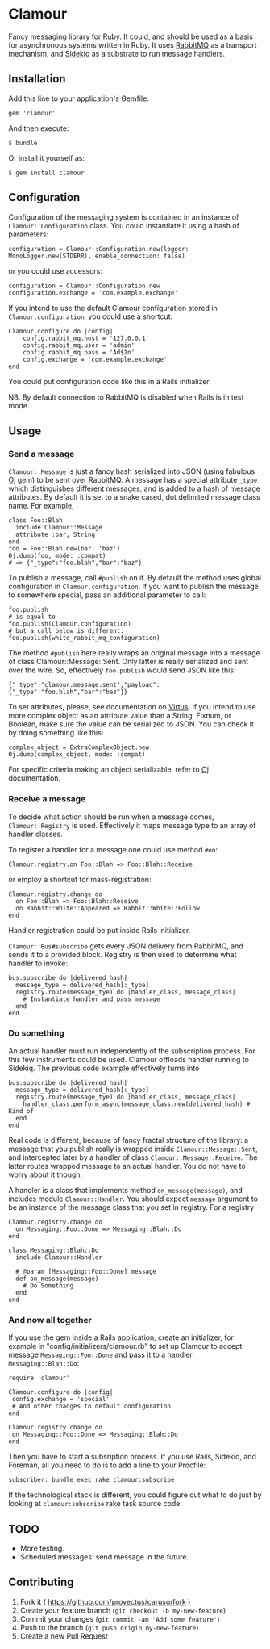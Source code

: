 # Clamour

Fancy messaging library for Ruby. It could, and should be used as a basis for asynchronous systems written in Ruby.
It uses [RabbitMQ](http://www.rabbitmq.com/) as a transport mechanism, and [Sidekiq](http://mperham.github.io/sidekiq/)
as a substrate to run message handlers.

## Installation

Add this line to your application's Gemfile:

```
gem 'clamour'
```

And then execute:

    $ bundle

Or install it yourself as:

    $ gem install clamour

## Configuration

Configuration of the messaging system is contained in an instance of `Clamour::Configuration` class.
You could instantiate it using a hash of parameters:

```
configuration = Clamour::Configuration.new(logger: MonoLogger.new(STDERR), enable_connection: false)
```

or you could use accessors:

```
configuration = Clamour::Configuration.new
configuration.exchange = 'com.example.exchange'
```

If you intend to use the default Clamour configuration stored in `Clamour.configuration`, you could use a shortcut:

```
Clamour.configure do |config|
    config.rabbit_mq.host = '127.0.0.1'
    config.rabbit_mq.user = 'admin'
    config.rabbit_mq.pass = 'Ad$1n'
    config.exchange = 'com.example.exchange'
end
```

You could put configuration code like this in a Rails initializer.

NB. By default connection to RabbitMQ is disabled when Rails is in test mode.

## Usage

### Send a message

`Clamour::Message` is just a fancy hash serialized into 
JSON (using fabulous [Oj](https://github.com/ohler55/oj) gem) to be sent over RabbitMQ.
A message has a special attribute `_type` which distinguishes different
messages, and is added to a hash of message attributes. By default it is set to a snake cased,
dot delimited message class name. For example,

```
class Foo::Blah
  include Clamour::Message
  attribute :bar, String
end
foo = Foo::Blah.new(bar: 'baz')
Oj.dump(foo, mode: :compat)
# => {"_type":"foo.blah","bar":"baz"}
```

To publish a message, call `#publish` on it. By default the method uses global configuration in `Clamour.configuration`.
If you want to publish the message to somewhere special, pass an additional parameter to call:

```
foo.publish
# is equal to
foo.publish(Clamour.configuration)
# but a call below is different:
foo.publish(white_rabbit_mq_configuration)
```

The method `#publish` here really wraps an original message into a message of class Clamour::Message::Sent.
Only latter is really serialized and sent over the wire. So, effectively `foo.publish` would send JSON like this:

```
{"_type":"clamour.message.sent","payload":{"_type":"foo.blah","bar":"baz"}}
```

To set attributes, please, see documentation on [Virtus](https://github.com/solnic/virtus). If you intend to use
more complex object as an attribute value than a String, Fixnum, or Boolean, make sure the value can be serialized to JSON.
You can check it by doing something like this:
```
complex_object = ExtraComplexObject.new
Oj.dump(complex_object, mode: :compat)
```
For specific criteria making an object serializable, refer to [Oj](https://github.com/ohler55/oj) documentation.

### Receive a message

To decide what action should be run when a message comes, `Clamour::Registry` is used.
Effectively it maps message type to an array of handler classes.

To register a handler for a message one could use method `#on`:

```
Clamour.registry.on Foo::Blah => Foo::Blah::Receive
```

or employ a shortcut for mass-registration:

```
Clamour.registry.change do
  on Foo::Blah => Foo::Blah::Receive
  on Rabbit::White::Appeared => Rabbit::White::Follow
end
```

Handler registration could be put inside Rails initializer.

`Clamour::Bus#subscribe` gets every JSON delivery from RabbitMQ, and sends it to a provided block.
Registry is then used to determine what handler to invoke:

```
bus.subscribe do |delivered_hash|
  message_type = delivered_hash[:_type]
  registry.route(message_tye) do |handler_class, message_class|
    # Instantiate handler and pass message
  end
end
```

### Do something

An actual handler must run independently of the subscription process. For this few instruments could be used.
Clamour offloads handler running to Sidekiq. The previous code example effectively turns into

```
bus.subscribe do |delivered_hash|
  message_type = delivered_hash[:_type]
  registry.route(message_tye) do |handler_class, message_class|
    handler_class.perform_async(message_class.new(delivered_hash) # Kind of
  end
end
```

Real code is different, because of fancy fractal structure of the library: a message that you publish really is wrapped
inside `Clamour::Message::Sent`, and intercepted later by a handler of class `Clamour::Message::Receive`. The latter
routes wrapped message to an actual handler. You do not have to worry about it though.

A handler is a class that implements method `on_message(message)`, and includes module `Clamour::Handler`. You should expect `message` argument to
be an instance of the message class that you set in registry. For a registry

```
Clamour.registry.change do
  on Messaging::Foo::Done => Messaging::Blah::Do
end

class Messaging::Blah::Do
  include Clamour::Handler
  
  # @param [Messaging::Foo::Done] message
  def on_message(message)
    # Do Something
  end
end
```

### And now all together

If you use the gem inside a Rails application, create an initializer, for example in
"config/initializers/clamour.rb" to set up Clamour to accept message `Messaging::Foo::Done` and pass it to a handler
`Messaging::Blah::Do`:

```
require 'clamour'

Clamour.configure do |config|
 config.exchange = 'special'
 # And other changes to default configuration
end

Clamour.registry.change do 
 on Messaging::Foo::Done => Messaging::Blah::Do
end
```

Then you have to start a subsription process. If you use Rails, Sidekiq, and Foreman,
all you need to do is to add a line to your Procfile:

```
subscriber: bundle exec rake clamour:subscribe
```

If the technological stack is different, you could figure out what to do just by looking at `clamour:subscribe`
rake task source code.

## TODO

* More testing.
* Scheduled messages: send message in the future.

## Contributing

1. Fork it ( https://github.com/provectus/caruso/fork )
2. Create your feature branch (`git checkout -b my-new-feature`)
3. Commit your changes (`git commit -am 'Add some feature'`)
4. Push to the branch (`git push origin my-new-feature`)
5. Create a new Pull Request
